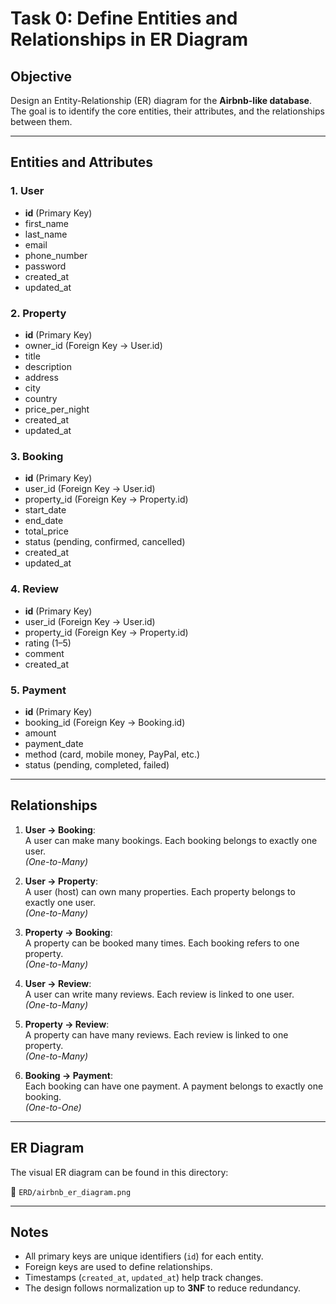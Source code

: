 # Task 0: Define Entities and Relationships in ER Diagram

## Objective

Design an Entity-Relationship (ER) diagram for the **Airbnb-like database**.  
The goal is to identify the core entities, their attributes, and the relationships between them.

---

## Entities and Attributes

### 1. User

- **id** (Primary Key)
- first_name
- last_name
- email
- phone_number
- password
- created_at
- updated_at

### 2. Property

- **id** (Primary Key)
- owner_id (Foreign Key → User.id)
- title
- description
- address
- city
- country
- price_per_night
- created_at
- updated_at

### 3. Booking

- **id** (Primary Key)
- user_id (Foreign Key → User.id)
- property_id (Foreign Key → Property.id)
- start_date
- end_date
- total_price
- status (pending, confirmed, cancelled)
- created_at
- updated_at

### 4. Review

- **id** (Primary Key)
- user_id (Foreign Key → User.id)
- property_id (Foreign Key → Property.id)
- rating (1–5)
- comment
- created_at

### 5. Payment

- **id** (Primary Key)
- booking_id (Foreign Key → Booking.id)
- amount
- payment_date
- method (card, mobile money, PayPal, etc.)
- status (pending, completed, failed)

---

## Relationships

1. **User → Booking**:  
   A user can make many bookings. Each booking belongs to exactly one user.  
   _(One-to-Many)_

2. **User → Property**:  
   A user (host) can own many properties. Each property belongs to exactly one user.  
   _(One-to-Many)_

3. **Property → Booking**:  
   A property can be booked many times. Each booking refers to one property.  
   _(One-to-Many)_

4. **User → Review**:  
   A user can write many reviews. Each review is linked to one user.  
   _(One-to-Many)_

5. **Property → Review**:  
   A property can have many reviews. Each review is linked to one property.  
   _(One-to-Many)_

6. **Booking → Payment**:  
   Each booking can have one payment. A payment belongs to exactly one booking.  
   _(One-to-One)_

---

## ER Diagram

The visual ER diagram can be found in this directory:

📄 `ERD/airbnb_er_diagram.png`

---

## Notes

- All primary keys are unique identifiers (`id`) for each entity.
- Foreign keys are used to define relationships.
- Timestamps (`created_at`, `updated_at`) help track changes.
- The design follows normalization up to **3NF** to reduce redundancy.
